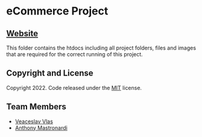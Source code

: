 # eCommerce Project

## [Website](/Website)
This folder contains the htdocs including all project folders, files and images that are required for the correct running of this project.

## Copyright and License

Copyright 2022. Code released under the [MIT](https://github.com/vlasslavic/eCommerce_Project/blob/main/LICENSE) license.


## Team Members
- [Veaceslav Vlas](https://github.com/vlasslavic)
- [Anthony Mastronardi](https://github.com/antho-mastro)
